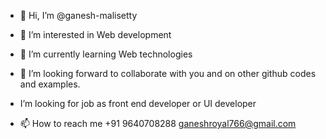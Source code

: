 - 👋 Hi, I’m @ganesh-malisetty
- 👀 I’m interested in Web development
- 🌱 I’m currently learning Web technologies
- 💞️ I’m looking forward to collaborate with you and on other github codes and examples.
- I’m looking for job as front end developer or UI developer

- 📫 How to reach me  +91 9640708288  ganeshroyal766@gmail.com

<!---
ganesh-malisetty/ganesh-malisetty is a ✨ special ✨ repository because its `README.md` (this file) appears on your GitHub profile.
You can click the Preview link to take a look at your changes.
--->
